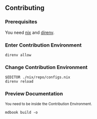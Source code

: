 ## Contributing

### Prerequisites

You need [nix](https://nixos.org/download.html) and [direnv](https://direnv.net/).

### Enter Contribution Environment

```console
direnv allow
```

### Change Contribution Environment

```console
$EDITOR ./nix/repo/configs.nix
direnv reload
```

### Preview Documentation

<sub>You need to be inside the Contribution Environment.</sub>

```console
mdbook build -o
```
